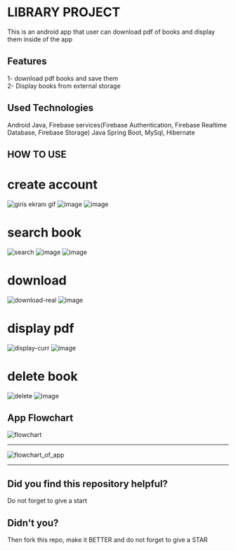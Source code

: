 
# LIBRARY PROJECT
This is an android app that user can download pdf of books and display them inside of the app


## Features
1- download pdf books and save them                               
2- Display books from external storage
## Used Technologies
Android Java, Firebase services(Firebase Authentication, Firebase Realtime Database, Firebase Storage)
Java Spring Boot, MySql, Hibernate
## HOW TO USE
# create account
![giris ekranı gif](https://user-images.githubusercontent.com/96844411/222123845-da88404c-6d6c-4a91-b202-cb5afbb5ad9f.gif)
![image](https://user-images.githubusercontent.com/96844411/222126989-31090ea7-2b31-476c-8b23-ef9ee066ecc0.png)
![image](https://user-images.githubusercontent.com/96844411/222128155-31e40e4a-e394-4388-82ca-4b1890494ef0.png)
# search book
![search](https://user-images.githubusercontent.com/96844411/222123922-98a31609-fbf0-4eb6-b881-7288eaf36547.gif)
![image](https://user-images.githubusercontent.com/96844411/222127271-e6064ff7-abfb-4fae-b0e5-ee07e44c6f99.png)
![image](https://user-images.githubusercontent.com/96844411/222127401-fa823270-43e7-4c5e-9dd0-05422f6b4a7a.png)
# download
![download-real](https://user-images.githubusercontent.com/96844411/222124068-10ae988c-609c-4f8b-9f94-08a0861961ee.gif)
![image](https://user-images.githubusercontent.com/96844411/222127581-49c5ba27-516a-4c94-b49f-f9076d0ed7a0.png)
# display pdf
![display-curr](https://user-images.githubusercontent.com/96844411/222125991-4d699877-7c68-4255-b3c6-7bbd9615e0f0.gif)
![image](https://user-images.githubusercontent.com/96844411/222127727-52facf85-c64b-484d-91d0-14ab97d0e472.png)
# delete book
![delete](https://user-images.githubusercontent.com/96844411/222124154-e943f430-fe9b-4275-ac17-44be3ca79e45.gif)
![image](https://user-images.githubusercontent.com/96844411/222127868-da492201-67d5-4af2-8175-29d7455df5bc.png)
## App Flowchart
![flowchart](https://user-images.githubusercontent.com/96844411/222124859-214b0f6e-8127-476c-a5a1-817c3dbad486.jpg)
***************************************************************************
![flowchart_of_app](https://user-images.githubusercontent.com/96844411/222124956-09f33b02-0bf6-4001-accb-f48f634cb5b1.PNG)
****************************************************************************
## Did you find this repository helpful?
Do not forget to give a start
## Didn't you?
Then fork this repo, make it BETTER and do not forget to give a STAR
